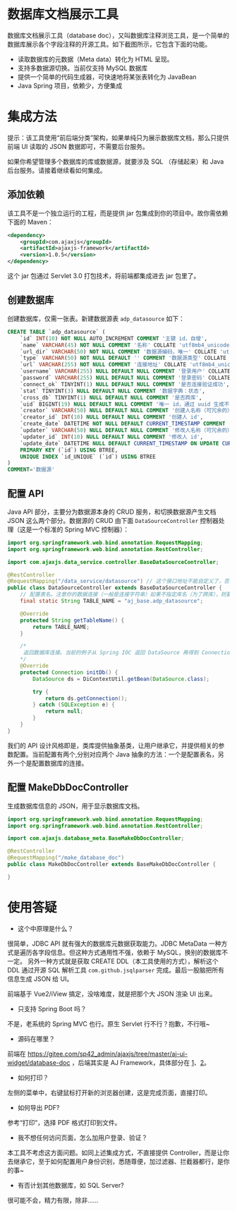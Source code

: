# 数据库文档展示工具
数据库文档展示工具（database doc），又叫数据库注释浏览工具，是一个简单的数据库展示各个字段注释的开源工具。如下截图所示，它包含下面的功能。

- 读取数据库的元数据（Meta data）转化为 HTML 呈现。
- 支持多数据源切换。当前仅支持 MySQL 数据库
- 提供一个简单的代码生成器，可快速地将某张表转化为 JavaBean
- Java Spring 项目，依赖少，方便集成

# 集成方法
提示：该工具使用“前后端分类”架构，如果单纯只为展示数据库文档，那么只提供前端 UI 读取的 JSON 数据即可，不需要后台服务。

如果你希望管理多个数据库的库或数据源，就要涉及 SQL （存储起来）和 Java 后台服务。请接着继续看如何集成。

## 添加依赖
该工具不是一个独立运行的工程，而是提供 jar 包集成到你的项目中。故你需依赖下面的 Maven：

```xml
<dependency>
	<groupId>com.ajaxjs</groupId>
	<artifactId>ajaxjs-framework</artifactId>
	<version>1.0.5</version>
</dependency>
```
这个 jar 包通过 Servlet 3.0 打包技术，将前端都集成进去 jar 包里了。


## 创建数据库
创建数据库，仅需一张表。新建数据源表 `adp_datasource` 如下：

```sql
CREATE TABLE `adp_datasource` (
	`id` INT(10) NOT NULL AUTO_INCREMENT COMMENT '主键 id，自增',
	`name` VARCHAR(45) NOT NULL COMMENT '名称' COLLATE 'utf8mb4_unicode_ci',
	`url_dir` VARCHAR(50) NOT NULL COMMENT '数据源编码，唯一' COLLATE 'utf8mb4_unicode_ci',
	`type` VARCHAR(50) NOT NULL DEFAULT '' COMMENT '数据源类型' COLLATE 'utf8mb4_unicode_ci',
	`url` VARCHAR(255) NOT NULL COMMENT '连接地址' COLLATE 'utf8mb4_unicode_ci',
	`username` VARCHAR(255) NULL DEFAULT NULL COMMENT '登录用户' COLLATE 'utf8mb4_unicode_ci',
	`password` VARCHAR(255) NULL DEFAULT NULL COMMENT '登录密码' COLLATE 'utf8mb4_unicode_ci',
	`connect_ok` TINYINT(1) NULL DEFAULT NULL COMMENT '是否连接验证成功',
	`stat` TINYINT(3) NULL DEFAULT NULL COMMENT '数据字典：状态',
	`cross_db` TINYINT(1) NULL DEFAULT NULL COMMENT '是否跨库',
	`uid` BIGINT(19) NULL DEFAULT NULL COMMENT '唯一 id，通过 uuid 生成不重复 id',
	`creator` VARCHAR(50) NULL DEFAULT NULL COMMENT '创建人名称（可冗余的）' COLLATE 'utf8mb4_unicode_ci',
	`creator_id` INT(10) NULL DEFAULT NULL COMMENT '创建人 id',
	`create_date` DATETIME NOT NULL DEFAULT CURRENT_TIMESTAMP COMMENT '创建日期',
	`updater` VARCHAR(50) NULL DEFAULT NULL COMMENT '修改人名称（可冗余的）' COLLATE 'utf8mb4_unicode_ci',
	`updater_id` INT(10) NULL DEFAULT NULL COMMENT '修改人 id',
	`update_date` DATETIME NULL DEFAULT CURRENT_TIMESTAMP ON UPDATE CURRENT_TIMESTAMP COMMENT '修改日期',
	PRIMARY KEY (`id`) USING BTREE,
	UNIQUE INDEX `id_UNIQUE` (`id`) USING BTREE
)
COMMENT='数据源'
```
## 配置 API
Java API 部分，主要分为数据源本身的 CRUD 服务，和切换数据源产生文档 JSON 这么两个部分。数据源的 CRUD 由下面 `DataSourceController` 控制器处理（这是一个标准的 Spring MVC 控制器）：

```java
import org.springframework.web.bind.annotation.RequestMapping;
import org.springframework.web.bind.annotation.RestController;

import com.ajaxjs.data_service.controller.BaseDataSourceController;

@RestController
@RequestMapping("/data_service/datasource") // 这个接口地址不能自定义了，否则前端要跟着改
public class DataSourceController extends BaseDataSourceController {
    // 配置表名。注意你的数据连接（一般是连接字符串）如果不指定库名（为了跨库），则要添加上完整的库名
	final static String TABLE_NAME = "aj_base.adp_datasource"; 

	@Override
	protected String getTableName() { 
		return TABLE_NAME;
	}

    /*
     返回数据库连接。当前的例子从 Spring IOC 返回 DataSource 再得到 Connection，现实中可以按照你的注入方式得到 Connection
    */
	@Override
	protected Connection initDb() { 
		DataSource ds = DiContextUtil.getBean(DataSource.class);

		try {
			return ds.getConnection();
		} catch (SQLException e) {
			return null;
		}
	}
}
```

我们的 API 设计风格即是，类库提供抽象基类，让用户继承它，并提供相关的参数配置。当前配置有两个,分别对应两个 Java 抽象的方法：一个是配置表名，另外一个是配置数据库的连接。

## 配置 MakeDbDocController


生成数据库信息的 JSON，用于显示数据库文档。

```java
import org.springframework.web.bind.annotation.RequestMapping;
import org.springframework.web.bind.annotation.RestController;

import com.ajaxjs.database_meta.BaseMakeDbDocController;

@RestController
@RequestMapping("/make_database_doc")
public class MakeDbDocController extends BaseMakeDbDocController {

}
```

# 使用答疑

- 这个中原理是什么？

很简单，JDBC API 就有强大的数据库元数据获取能力。JDBC MetaData 一种方式是遍历各字段信息。但这种方式通用性不强，依赖于 MySQL，换别的数据库不一定。
另外一种方式就是获取 CREATE DDL（本工具使用的方式），解析这个 DDL 通过开源 SQL 解析工具 `com.github.jsqlparser` 完成。最后一股脑把所有信息生成 JSON 给 UI。

前端基于 Vue2/iView 搞定，没啥难度，就是把那个大 JSON 渲染 UI 出来。

- 只支持 Spring Boot 吗？

不是，老系统的 Spring MVC 也行。原生  Servlet 行不行？抱歉，不行哦~

- 源码在哪里？

前端在 https://gitee.com/sp42_admin/ajaxjs/tree/master/aj-ui-widget/database-doc ，后端其实是 AJ Framework，具体部分在  [1](https://gitee.com/sp42_admin/ajaxjs/tree/master/aj-framework/src/main/java/com/ajaxjs/database_meta)、[2](https://gitee.com/sp42_admin/ajaxjs/blob/master/aj-framework/src/main/java/com/ajaxjs/data_service/controller/BaseDataSourceController.java)。

- 如何打印？

左侧的菜单中，右键鼠标打开新的浏览器创建，这是完成页面，直接打印。

- 如何导出 PDF?

参考“打印”，选择 PDF 格式打印到文件。

- 我不想任何访问页面，怎么加用户登录、验证？

本工具不考虑这方面问题。如同上述集成方式，不直接提供 Controller，而是让你去继承它，至于如何配置用户身份识别，悉随尊便，加过滤器、拦截器都行，是你的事~

- 有否计划其他数据库，如 SQL Server?

很可能不会，精力有限，除非……